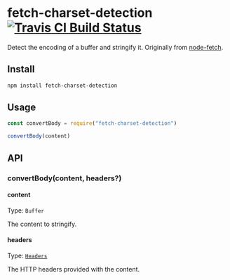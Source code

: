 # fetch-charset-detection [![Travis CI Build Status](https://img.shields.io/travis/com/Richienb/fetch-charset-detection/master.svg?style=for-the-badge)](https://travis-ci.com/Richienb/fetch-charset-detection)

Detect the encoding of a buffer and stringify it. Originally from [node-fetch](https://github.com/node-fetch/node-fetch).

## Install

```sh
npm install fetch-charset-detection
```

## Usage

```js
const convertBody = require("fetch-charset-detection")

convertBody(content)
```

## API

### convertBody(content, headers?)

#### content

Type: `Buffer`

The content to stringify.

#### headers

Type: [`Headers`](https://developer.mozilla.org/en-US/docs/Web/API/Headers)

The HTTP headers provided with the content.
